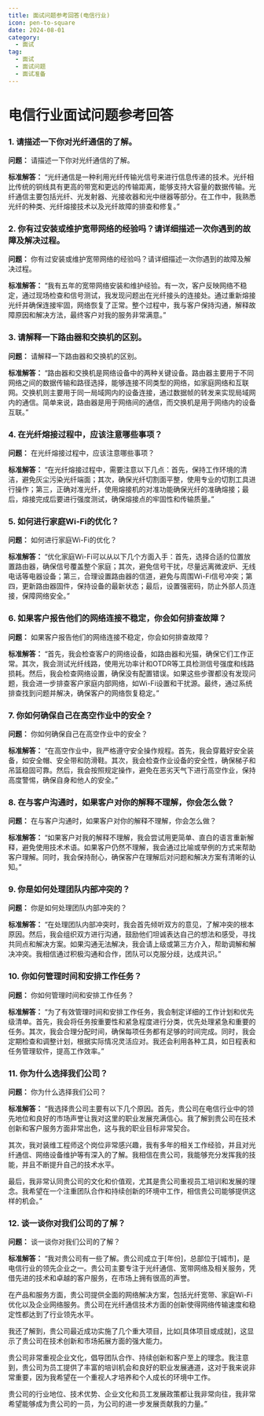 ```yaml
---
title: 面试问题参考回答(电信行业)
icon: pen-to-square
date: 2024-08-01
category:
  - 面试
tag:
  - 面试
  - 面试问题
  - 面试准备
---
```

# 电信行业面试问题参考回答

### 1. 请描述一下你对光纤通信的了解。

**问题：**
请描述一下你对光纤通信的了解。

**标准解答：**
“光纤通信是一种利用光纤传输光信号来进行信息传递的技术。光纤相比传统的铜线具有更高的带宽和更远的传输距离，能够支持大容量的数据传输。光纤通信主要包括光纤、光发射器、光接收器和光中继器等部分。在工作中，我熟悉光纤的种类、光纤熔接技术以及光纤故障的排查和修复。”

### 2. 你有过安装或维护宽带网络的经验吗？请详细描述一次你遇到的故障及解决过程。

**问题：**
你有过安装或维护宽带网络的经验吗？请详细描述一次你遇到的故障及解决过程。

**标准解答：**
“我有五年的宽带网络安装和维护经验。有一次，客户反映网络不稳定，通过现场检查和信号测试，我发现问题出在光纤接头的连接处。通过重新熔接光纤并确保连接牢固，网络恢复了正常。整个过程中，我与客户保持沟通，解释故障原因和解决方法，最终客户对我的服务非常满意。”

### 3. 请解释一下路由器和交换机的区别。

**问题：**
请解释一下路由器和交换机的区别。

**标准解答：**
“路由器和交换机是网络设备中的两种关键设备。路由器主要用于不同网络之间的数据传输和路径选择，能够连接不同类型的网络，如家庭网络和互联网。交换机则主要用于同一局域网内的设备连接，通过数据帧的转发来实现局域网内的通信。简单来说，路由器是用于网络间的通信，而交换机是用于网络内的设备互联。”

### 4. 在光纤熔接过程中，应该注意哪些事项？

**问题：**
在光纤熔接过程中，应该注意哪些事项？

**标准解答：**
“在光纤熔接过程中，需要注意以下几点：首先，保持工作环境的清洁，避免灰尘污染光纤端面；其次，确保光纤切割面平整，使用专业的切割工具进行操作；第三，正确对准光纤，使用熔接机的对准功能确保光纤的准确熔接；最后，熔接完成后要进行强度测试，确保熔接点的牢固性和传输质量。”

### 5. 如何进行家庭Wi-Fi的优化？

**问题：**
如何进行家庭Wi-Fi的优化？

**标准解答：**
“优化家庭Wi-Fi可以从以下几个方面入手：首先，选择合适的位置放置路由器，确保信号覆盖整个家庭；其次，避免信号干扰，尽量远离微波炉、无线电话等电器设备；第三，合理设置路由器的信道，避免与周围Wi-Fi信号冲突；第四，更新路由器固件，保持设备的最新状态；最后，设置强密码，防止外部人员连接，保障网络安全。”

### 6. 如果客户报告他们的网络连接不稳定，你会如何排查故障？

**问题：**
如果客户报告他们的网络连接不稳定，你会如何排查故障？

**标准解答：**
“首先，我会检查客户的网络设备，如路由器和光猫，确保它们工作正常。其次，我会测试光纤线路，使用光功率计和OTDR等工具检测信号强度和线路损耗。然后，我会检查网络设置，确保没有配置错误。如果这些步骤都没有发现问题，我会进一步排查客户家庭内部网络，如Wi-Fi设置和干扰源。最终，通过系统排查找到问题并解决，确保客户的网络恢复稳定。”

### 7. 你如何确保自己在高空作业中的安全？

**问题：**
你如何确保自己在高空作业中的安全？

**标准解答：**
“在高空作业中，我严格遵守安全操作规程。首先，我会穿戴好安全装备，如安全帽、安全带和防滑鞋。其次，我会检查作业设备的安全性，确保梯子和吊篮稳固可靠。然后，我会按照规定操作，避免在恶劣天气下进行高空作业，保持高度警惕，确保自身和他人的安全。”

### 8. 在与客户沟通时，如果客户对你的解释不理解，你会怎么做？

**问题：**
在与客户沟通时，如果客户对你的解释不理解，你会怎么做？

**标准解答：**
“如果客户对我的解释不理解，我会尝试用更简单、直白的语言重新解释，避免使用技术术语。如果客户仍然不理解，我会通过比喻或举例的方式来帮助客户理解。同时，我会保持耐心，确保客户在理解后对问题和解决方案有清晰的认知。”

### 9. 你是如何处理团队内部冲突的？

**问题：**
你是如何处理团队内部冲突的？

**标准解答：**
“在处理团队内部冲突时，我会首先倾听双方的意见，了解冲突的根本原因。然后，我会组织双方进行沟通，鼓励他们坦诚表达自己的想法和感受，寻找共同点和解决方案。如果沟通无法解决，我会请上级或第三方介入，帮助调解和解决冲突。我相信通过积极沟通和合作，团队可以克服分歧，达成共识。”

### 10. 你如何管理时间和安排工作任务？

**问题：**
你如何管理时间和安排工作任务？

**标准解答：**
“为了有效管理时间和安排工作任务，我会制定详细的工作计划和优先级清单。首先，我会将任务按重要性和紧急程度进行分类，优先处理紧急和重要的任务。其次，我会合理分配时间，确保每项任务都有足够的时间完成。同时，我会定期检查和调整计划，根据实际情况灵活应对。我还会利用各种工具，如日程表和任务管理软件，提高工作效率。”

### 11. 你为什么选择我们公司？

**问题：**
你为什么选择我们公司？

**标准解答：**
“我选择贵公司主要有以下几个原因。首先，贵公司在电信行业中的领先地位和良好的市场声誉让我对这里的职业发展充满信心。我了解到贵公司在技术创新和客户服务方面非常出色，这与我的职业目标非常契合。

其次，我对装维工程师这个岗位非常感兴趣，我有多年的相关工作经验，并且对光纤通信、网络设备维护等有深入的了解。我相信在贵公司，我能够充分发挥我的技能，并且不断提升自己的技术水平。

最后，我非常认同贵公司的文化和价值观，尤其是贵公司重视员工培训和发展的理念。我希望在一个注重团队合作和持续创新的环境中工作，相信贵公司能够提供这样的机会。”

### 12. 谈一谈你对我们公司的了解？

**问题：**
谈一谈你对我们公司的了解？

**标准解答：**
“我对贵公司有一些了解。贵公司成立于[年份]，总部位于[城市]，是电信行业的领先企业之一。贵公司主要专注于光纤通信、宽带网络及相关服务，凭借先进的技术和卓越的客户服务，在市场上拥有很高的声誉。

在产品和服务方面，贵公司提供全面的网络解决方案，包括光纤宽带、家庭Wi-Fi优化以及企业网络服务。贵公司在光纤通信技术方面的创新使得网络传输速度和稳定性都达到了行业领先水平。

我还了解到，贵公司最近成功实施了几个重大项目，比如[具体项目或成就]，这显示了贵公司在技术创新和市场拓展方面的强大能力。

贵公司非常重视企业文化，倡导团队合作、持续创新和客户至上的理念。我注意到，贵公司为员工提供了丰富的培训机会和良好的职业发展通道，这对于我来说非常重要，因为我希望在一个重视人才培养和个人成长的环境中工作。

贵公司的行业地位、技术优势、企业文化和员工发展政策都让我非常向往，我非常希望能够成为贵公司的一员，为公司的进一步发展贡献我的力量。”

